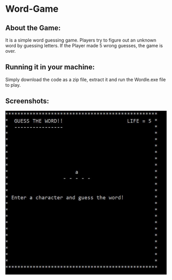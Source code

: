 # Word-Game

## About the Game:
It is a simple word guessing game. Players try to figure out an unknown word by guessing letters.
If the Player made 5 wrong guesses, the game is over.

## Running it in your machine:
Simply download the code as a zip file, extract it and run the Wordle.exe file to play.

## Screenshots:
![p](https://raw.githubusercontent.com/NijanshiSingh/Word-Game/main/screenshots/p.JPG)

